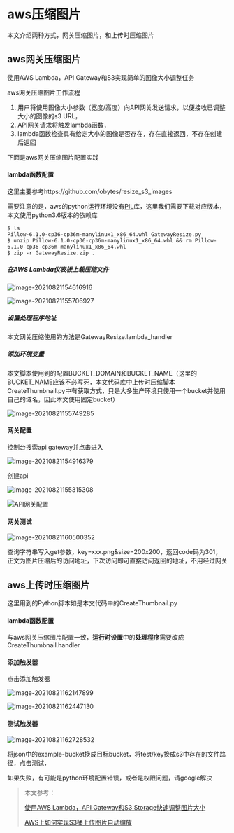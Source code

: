 # aws压缩图片

本文介绍两种方式，网关压缩图片，和上传时压缩图片

## aws网关压缩图片

使用AWS Lambda，API Gateway和S3实现简单的图像大小调整任务

aws网关压缩图片工作流程

1. 用户将使用图像大小参数（宽度/高度）向API网关发送请求，以便接收已调整大小的图像的s3 URL，
2. API网关请求将触发lambda函数，
3. lambda函数检查具有给定大小的图像是否存在，存在直接返回，不存在创建后返回

下面是aws网关压缩图片配置实践

#### lambda函数配置

这里主要参考https://github.com/obytes/resize_s3_images

需要注意的是，aws的python运行环境没有[PIL](https://pillow.readthedocs.io/en/stable/)库，这里我们需要下载对应版本，本文使用python3.6版本的依赖库

```shell
$ ls
Pillow-6.1.0-cp36-cp36m-manylinux1_x86_64.whl GatewayResize.py
$ unzip Pillow-6.1.0-cp36-cp36m-manylinux1_x86_64.whl && rm Pillow-6.1.0-cp36-cp36m-manylinux1_x86_64.whl
$ zip -r GatewayResize.zip .
```

##### 在AWS Lambda仪表板上载压缩文件

![image-20210821154616916](/Users/chen/projects/chenpenghuan.github.io/docs/assets/image-20210821154616916.png)

![image-20210821155706927](/Users/chen/projects/chenpenghuan.github.io/docs/assets/image-20210821155706927.png)

##### 设置处理程序地址

本文网关压缩使用的方法是GatewayResize.lambda_handler

##### 添加环境变量

本文脚本使用到的配置BUCKET_DOMAIN和BUCKET_NAME（这里的BUCKET_NAME应该不必写死，本文代码库中上传时压缩脚本CreateThumbnail.py中有获取方式，只是大多生产环境只使用一个bucket并使用自己的域名，因此本文使用固定bucket）

![image-20210821155749285](/Users/chen/projects/chenpenghuan.github.io/docs/assets/image-20210821155749285.png)

#### 网关配置

控制台搜索api gateway并点击进入

![image-20210821154916379](/Users/chen/projects/chenpenghuan.github.io/docs/assets/image-20210821154916379.png)

创建api

![image-20210821155315308](/Users/chen/projects/chenpenghuan.github.io/docs/assets/image-20210821155315308.png)

![API网关配置](/Users/chen/projects/chenpenghuan.github.io/docs/assets/api-gateway-configuration.png)

#### 网关测试

![image-20210821160500352](/Users/chen/projects/chenpenghuan.github.io/docs/assets/image-20210821160500352.png)

查询字符串写入get参数，key=xxx.png&size=200x200，返回code码为301，正文为图片压缩后的访问地址，下次访问即可直接访问返回的地址，不用经过网关



## aws上传时压缩图片

这里用到的Python脚本如是本文代码中的CreateThumbnail.py

#### lambda函数配置

与aws网关压缩图片配置一致，**运行时设置**中的**处理程序**需要改成CreateThumbnail.handler

#### 添加触发器

点击添加触发器

![image-20210821162147899](/Users/chen/projects/chenpenghuan.github.io/docs/assets/image-20210821162147899.png)

![image-20210821162447130](/Users/chen/projects/chenpenghuan.github.io/docs/assets/image-20210821162447130.png)

#### 测试触发器

![image-20210821162728532](/Users/chen/projects/chenpenghuan.github.io/docs/assets/image-20210821162728532.png)

将json中的example-bucket换成目标bucket，将test/key换成s3中存在的文件路径，点击测试，

如果失败，有可能是python环境配置错误，或者是权限问题，请google解决

>本文参考：
>
>[使用AWS Lambda，API Gateway和S3 Storage快速调整图片大小](https://www.cnblogs.com/rxbook/p/11377872.html)
>
>[AWS上如何实现S3桶上传图片自动缩放](https://zhuanlan.zhihu.com/p/141707867)
